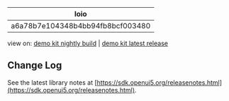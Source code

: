 <!-- loioa6a78b7e104348b4bb94fb8bcf003480 -->

| loio |
| -----|
| a6a78b7e104348b4bb94fb8bcf003480 |

<div id="loio">

view on: [demo kit nightly build](https://openui5nightly.hana.ondemand.com/topic/a6a78b7e104348b4bb94fb8bcf003480) | [demo kit latest release](https://sdk.openui5.org/topic/a6a78b7e104348b4bb94fb8bcf003480)</div>

## Change Log

See the latest library notes at [https://sdk.openui5.org/releasenotes.html](https://sdk.openui5.org/releasenotes.html).

